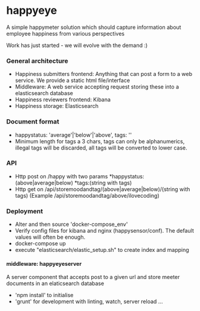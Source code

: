 # happyeye
A simple happymeter solution which should capture information about employee happiness from various perspectives

Work has just started - we will evolve with the demand :)

### General architecture
* Happiness submitters frontend: Anything that can post a form to a web service. We provide a static html file/interface
* Middleware: A web service accepting request storing these into a elasticsearch database
* Happiness reviewers frontend: Kibana
* Happiness storage: Elasticsearch

### Document format
* happystatus: 'average'|'below'|'above', tags: '<string>'
* Minimum length for tags a 3 chars, tags can only be alphanumerics, illegal tags will be discarded, all tags will be converted to lower case.

### API
* Http post on /happy with two params 
  *happystatus:(above|average|below)
  *tags:(string with tags)
* Http get on /api/storemoodandtag/(above|average|below)/(string with tags)  (Example /api/storemoodandtag/above/ilovecoding)

### Deployment
* Alter and then source 'docker-compose_env'
* Verify config files for kibana and nginx (happysensor/conf). The default values will often be enough.
* docker-compose up
* execute "elasticsearch/elastic_setup.sh" to create index and mapping

#### middleware: happyeyeserver ####

A server component that accepts post to a given url and store meeter documents in an elaticsearch database

* 'npm install' to initialise
* 'grunt' for development with linting, watch, server reload ...
